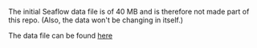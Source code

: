 The initial Seaflow data file is of 40 MB and is therefore not made part of this repo. (Also, the data won't be changing in itself.)

The data file can be found [here](https://drive.google.com/a/uw.edu/folderview?id=0B3UOVUHmYJIxQmhwbnZvNGJGWjg&usp=sharing)

